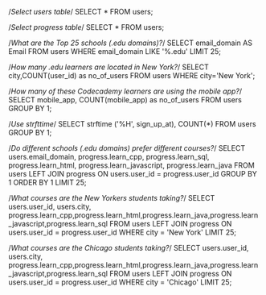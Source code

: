 /*Select users table*/
SELECT * FROM users;


/*Select progress table*/
SELECT * FROM users;


/*What are the Top 25 schools (.edu domains)?*/
SELECT  email_domain AS Email FROM users 
WHERE email_domain LIKE '%.edu'
LIMIT 25;


/*How many .edu learners are located in New York?*/
SELECT city,COUNT(user_id) as no_of_users FROM users WHERE city='New York';


 /*How many of these Codecademy learners are using the mobile app?*/
 SELECT mobile_app, COUNT(mobile_app) as no_of_users
 FROM users
 GROUP BY 1;
 
 /*Use strfttime*/
 SELECT strftime ('%H', sign_up_at), COUNT(*)
 FROM users
 GROUP BY 1;
 
 /*Do different schools (.edu domains) prefer different courses?*/
SELECT users.email_domain, progress.learn_cpp, progress.learn_sql, progress.learn_html, progress.learn_javascript, progress.learn_java
FROM users 
LEFT JOIN progress 
ON users.user_id = progress.user_id
GROUP BY 1
ORDER BY 1
LIMIT 25;


/*What courses are the New Yorkers students taking?*/
SELECT users.user_id, users.city, progress.learn_cpp,progress.learn_html,progress.learn_java,progress.learn_javascript,progress.learn_sql 
FROM users
LEFT JOIN progress
ON users.user_id = progress.user_id
WHERE city = 'New York'
LIMIT 25;

/*What courses are the Chicago students taking?*/
SELECT users.user_id, users.city, progress.learn_cpp,progress.learn_html,progress.learn_java,progress.learn_javascript,progress.learn_sql 
FROM users
LEFT JOIN progress
ON users.user_id = progress.user_id
WHERE city = 'Chicago'
LIMIT 25;


 
